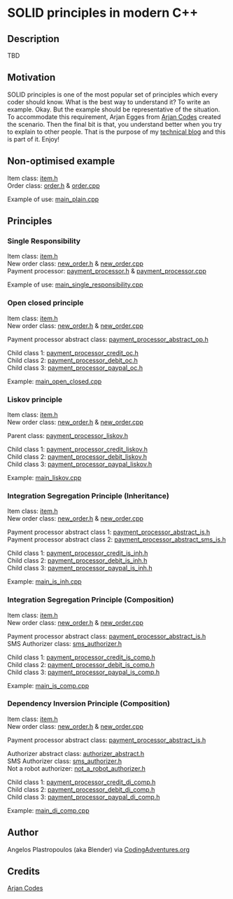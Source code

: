 # SOLID principles in modern C++

## Description
TBD

## Motivation
SOLID principles is one of the most popular set of principles which every coder should know. What is the best way
to understand it? To write an example. Okay. But the example should be representative of the situation. To accommodate this requirement,
Arjan Egges from [Arjan Codes](https://www.youtube.com/channel/UCVhQ2NnY5Rskt6UjCUkJ_DA) created the scenario. Then the final bit is that, you understand better when you try to explain to other 
people. That is the purpose of my [technical blog](http://codingadventures.org/) and this is part of it. Enjoy!

## Non-optimised example

Item class: [item.h](./include/item.h) \
Order class: [order.h](./include/order.h) & [order.cpp](./src/order.cpp)

Example of use: [main_plain.cpp](examples/main_plain.cpp)

## Principles

### Single Responsibility

Item class: [item.h](./include/item.h) \
New order class: [new_order.h](./include/new_order.h) & [new_order.cpp](./src/new_order.cpp) \
Payment processor: [payment_processor.h](./include/payment_processor.h) & [payment_processor.cpp](./src/payment_processor.cpp)

Example of use: [main_single_responsibility.cpp](examples/main_single_responsibility.cpp)

### Open closed principle

Item class: [item.h](./include/item.h) \
New order class: [new_order.h](./include/new_order.h) & [new_order.cpp](./src/new_order.cpp) 

Payment processor abstract class: [payment_processor_abstract_op.h](./include/payment_processor_abstract_oc.h)

Child class 1: [payment_processor_credit_oc.h](./include/payment_processor_credit_oc.h) \
Child class 2: [payment_processor_debit_oc.h](./include/payment_processor_debit_oc.h) \
Child class 3: [payment_processor_paypal_oc.h](./include/payment_processor_paypal_oc.h)

Example: [main_open_closed.cpp](examples/main_open_closed.cpp)

### Liskov principle

Item class: [item.h](./include/item.h) \
New order class: [new_order.h](./include/new_order.h) & [new_order.cpp](./src/new_order.cpp)

Parent class: [payment_processor_liskov.h](./include/payment_processor_abstract_liskov.h)

Child class 1: [payment_processor_credit_liskov.h](./include/payment_processor_credit_liskov.h) \
Child class 2: [payment_processor_debit_liskov.h](./include/payment_processor_debit_liskov.h) \
Child class 3: [payment_processor_paypal_liskov.h](./include/payment_processor_paypal_liskov.h)

Example: [main_liskov.cpp](examples/main_liskov.cpp)

### Integration Segregation Principle (Inheritance)

Item class: [item.h](./include/item.h) \
New order class: [new_order.h](./include/new_order.h) & [new_order.cpp](./src/new_order.cpp) 

Payment processor abstract class 1: [payment_processor_abstract_is.h](./include/payment_processor_abstract_is.h) \
Payment processor abstract class 2: [payment_processor_abstract_sms_is.h](./include/payment_processor_abstract_sms_is_inh.h)

Child class 1: [payment_processor_credit_is_inh.h](./include/payment_processor_credit_is_inh.h) \
Child class 2: [payment_processor_debit_is_inh.h](./include/payment_processor_debit_is_inh.h) \
Child class 3: [payment_processor_paypal_is_inh.h](./include/payment_processor_paypal_is_inh.h) 

Example: [main_is_inh.cpp](examples/main_is_inh.cpp)

### Integration Segregation Principle (Composition)

Item class: [item.h](./include/item.h) \
New order class: [new_order.h](./include/new_order.h) & [new_order.cpp](./src/new_order.cpp) 

Payment processor abstract  class: [payment_processor_abstract_is.h](./include/payment_processor_abstract_is.h) \
SMS Authorizer class: [sms_authorizer.h](./include/sms_authorizer.h)

Child class 1: [payment_processor_credit_is_comp.h](./include/payment_processor_credit_is_comp.h) \
Child class 2: [payment_processor_debit_is_comp.h](./include/payment_processor_debit_is_comp.h) \
Child class 3: [payment_processor_paypal_is_comp.h](./include/payment_processor_paypal_is_comp.h)

Example: [main_is_comp.cpp](examples/main_is_comp.cpp)

### Dependency Inversion Principle (Composition)

Item class: [item.h](./include/item.h) \
New order class: [new_order.h](./include/new_order.h) & [new_order.cpp](./src/new_order.cpp)

Payment processor abstract class: [payment_processor_abstract_is.h](./include/payment_processor_abstract_is.h)

Authorizer abstract class: [authorizer_abstract.h](./include/authorizer_abstract.h) \
SMS Authorizer class: [sms_authorizer.h](./include/sms_authorizer_di.h) \
Not a robot authorizer: [not_a_robot_authorizer.h](./include/not_a_robot_authorizer_di.h)

Child class 1: [payment_processor_credit_di_comp.h](./include/payment_processor_credit_di_comp.h) \
Child class 2: [payment_processor_debit_di_comp.h](./include/payment_processor_debit_di_comp.h) \
Child class 3: [payment_processor_paypal_di_comp.h](./include/payment_processor_paypal_di_comp.h)

Example: [main_di_comp.cpp](examples/main_di_comp.cpp)

## Author
Angelos Plastropoulos (aka Blender) via [CodingAdventures.org](http://codingadventures.org/)


## Credits
[Arjan Codes](https://www.youtube.com/channel/UCVhQ2NnY5Rskt6UjCUkJ_DA)